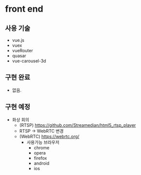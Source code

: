 # front end

## 사용 기술

- vue.js
- vuex
- vueRouter
- quasar
- vue-carousel-3d

## 구현 완료

- 없음.

## 구현 예정

- 화상 회의
  - (RTSP) <https://github.com/Streamedian/html5_rtsp_player>
  - RTSP -> WebRTC 변경
  - (WebRTC) <https://webrtc.org/>
    - 사용가능 브라우저
      - chrome
      - opera
      - firefox
      - android
      - ios
